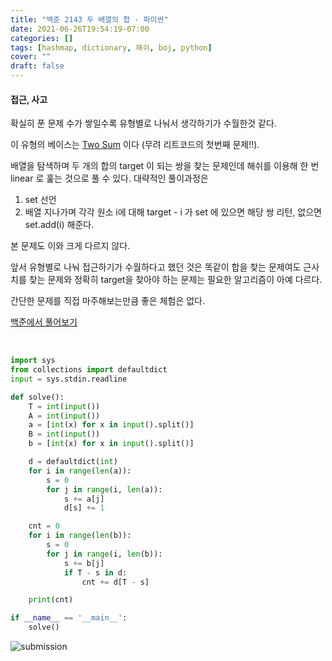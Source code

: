 ```yaml
---
title: "백준 2143 두 배열의 합 - 파이썬"
date: 2021-06-26T19:54:19-07:00
categories: []
tags: [hashmap, dictionary, 해쉬, boj, python]
cover: ""
draft: false
---
```


#### **접근, 사고**

확실히 푼 문제 수가 쌓일수록 유형별로 나눠서 생각하기가 수월한것 같다.

이 유형의 베이스는 [Two Sum](https://leetcode.com/problems/two-sum/) 이다 (무려 리트코드의 첫번째 문제!!).

배열을 탐색하며 두 개의 합의 target 이 되는 쌍을 찾는 문제인데 해쉬를 이용해 한 번 linear 로 훑는 것으로 풀 수 있다. 대략적인 풀이과정은

1. set 선언
2. 배열 지나가며 각각 원소 i에 대해 target - i 가 set 에 있으면 해당 쌍 리턴, 없으면 set.add(i) 해준다.

본 문제도 이와 크게 다르지 않다.

앞서 유형별로 나눠 접근하기가 수월하다고 했던 것은 똑같이 합을 찾는 문제여도 근사치를 찾는 문제와 정확히 target을 찾아야 하는 문제는 필요한 알고리즘이 아예 다르다.

간단한 문제를 직접 마주해보는만큼 좋은 체험은 없다.

[백준에서 풀어보기](https://www.acmicpc.net/problem/2467)

&nbsp;

```python
import sys
from collections import defaultdict
input = sys.stdin.readline

def solve():
    T = int(input())
    A = int(input())
    a = [int(x) for x in input().split()]
    B = int(input())
    b = [int(x) for x in input().split()]

    d = defaultdict(int)
    for i in range(len(a)):
        s = 0
        for j in range(i, len(a)):
            s += a[j]
            d[s] += 1

    cnt = 0
    for i in range(len(b)):
        s = 0
        for j in range(i, len(b)):
            s += b[j]
            if T - s in d:
                cnt += d[T - s]

    print(cnt)

if __name__ == '__main__':
    solve()
```

![submission](/img/boj2143.png)
